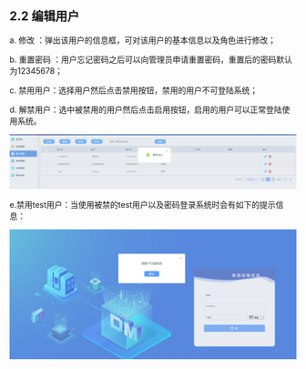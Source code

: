 ## 2.2 编辑用户

a. 修改 ：弹出该用户的信息框，可对该用户的基本信息以及角色进行修改；

b. 重置密码  ：用户忘记密码之后可以向管理员申请重置密码，重置后的密码默认为12345678；

c. 禁用用户：选择用户然后点击禁用按钮，禁用的用户不可登陆系统；

d. 解禁用户：选中被禁用的用户然后点击启用按钮，启用的用户可以正常登陆使用系统。

![](/images/operation/sysmanage/usermanage/usermanage_3.png)

e.禁用test用户：当使用被禁的test用户以及密码登录系统时会有如下的提示信息：

![](/images/operation/sysmanage/usermanage/usermanage_4.png)
